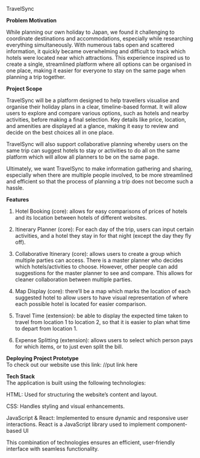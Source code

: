 TravelSync

**Problem Motivation**

While planning our own holiday to Japan, we found it challenging to coordinate destinations and accommodations, especially while researching everything simultaneously. With numerous tabs open and scattered information, it quickly became overwhelming and difficult to track which hotels were located near which attractions. This experience inspired us to create a single, streamlined platform where all options can be organised in one place, making it easier for everyone to stay on the same page when planning a trip together.

**Project Scope**

TravelSync will be a platform designed to help travellers visualise and organise their holiday plans in a clear, timeline-based format. It will allow users to explore and compare various options, such as hotels and nearby activities, before making a final selection. Key details like price, location, and amenities are displayed at a glance, making it easy to review and decide on the best choices all in one place.

TravelSync will also support collaborative planning whereby users on the same trip can suggest hotels to stay or activities to do all on the same platform which will allow all planners to be on the same page.

Ultimately, we want TravelSync to make information gathering and sharing, especially when there are multiple people involved, to be more streamlined and efficient so that the process of planning a trip does not become such a hassle.

**Features**

1. Hotel Booking (core): allows for easy comparisons of prices of hotels and its location between hotels of different websites.  

2. Itinerary Planner (core): For each day of the trip, users can input certain activities, and a hotel they stay in for that night (except the day they fly off).  

3. Collaborative Itinerary (core): allows users to create a group which multiple parties can access. There is a master planner who decides which hotels/activities to choose. However, other people can add suggestions for the master planner to see and compare. This allows for cleaner collaboration between multiple parties.  

4. Map Display (core): there’ll be a map which marks the location of each suggested hotel to allow users to have visual representation of where each possible hotel is located for easier comparison.

5. Travel Time (extension): be able to display the expected time taken to travel from location 1 to location 2, so that it is easier to plan what time to depart from location 1\.  

6. Expense Splitting (extension): allows users to select which person pays for which items, or to just even split the bill.  

**Deploying Project Prototype**  
To check out our website use this link: //put link here

**Tech Stack**  
The application is built using the following technologies:

HTML: Used for structuring the website’s content and layout.

CSS: Handles styling and visual enhancements.

JavaScript & React: Implemented to ensure dynamic and responsive user interactions. React is a JavaScript library used to implement component-based UI

This combination of technologies ensures an efficient, user-friendly interface with seamless functionality.
